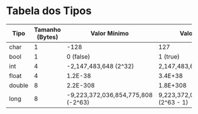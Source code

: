 # Tabela dos Tipos
| Tipo | Tamanho (Bytes) | Valor Mínimo | Valor Máximo |
|-----|-----|-----|-----|
| char | 1 | -128 | 127 |
| bool | 1 | 0 (false) | 1 (true) |
| int | 4  |-2,147,483,648 (2^32) | 2,147,483,647 (2^32 - 1) |
| float | 4 | 1.2E-38 | 3.4E+38 |
| double | 8 | 2.2E-308 | 1.8E+308 |
| long | 8 | -9,223,372,036,854,775,808 (-2^63) | 9,223,372,036,854,775,807 (2^63 - 1) |